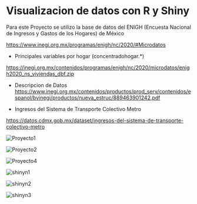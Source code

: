 # Visualizacion de datos con R y Shiny

Para este Proyecto se utilizo la base de datos del ENIGH (Encuesta Nacional de Ingresos y Gastos de los Hogares) de México 

https://www.inegi.org.mx/programas/enigh/nc/2020/#Microdatos

- Principales variables por hogar (concentradohogar.*)

https://inegi.org.mx/contenidos/programas/enigh/nc/2020/microdatos/enigh2020_ns_viviendas_dbf.zip


- Descripcion de Datos
https://www.inegi.org.mx/contenidos/productos/prod_serv/contenidos/espanol/bvinegi/productos/nueva_estruc/889463901242.pdf


- Ingresos del Sistema de Transporte Colectivo Metro

 https://datos.cdmx.gob.mx/dataset/ingresos-del-sistema-de-transporte-colectivo-metro



![Proyecto1](https://github.com/ArgenisPadill/VisualizacionDeDatosConRyShiny/assets/83727559/fba31fc4-58a9-492a-b11b-363381bcc0f2)


![Proyecto2](https://github.com/ArgenisPadill/VisualizacionDeDatosConRyShiny/assets/83727559/860c256e-10e8-4494-a369-67d5d2a05c46)



![Proyecto4](https://github.com/ArgenisPadill/VisualizacionDeDatosConRyShiny/assets/83727559/efb03922-6dee-457e-b6af-f118f7d7881f)


![shinyn1](https://github.com/ArgenisPadill/VisualizacionDeDatosConRyShiny/assets/83727559/f85d541f-1161-49dc-bb6e-a7a4f05e42a1)


![shinyn2](https://github.com/ArgenisPadill/VisualizacionDeDatosConRyShiny/assets/83727559/ce28bc09-0e21-43bb-92df-7ce3069bac1c)


![shinyn3](https://github.com/ArgenisPadill/VisualizacionDeDatosConRyShiny/assets/83727559/48892345-b2c4-4817-8e0f-b339350206d4)
